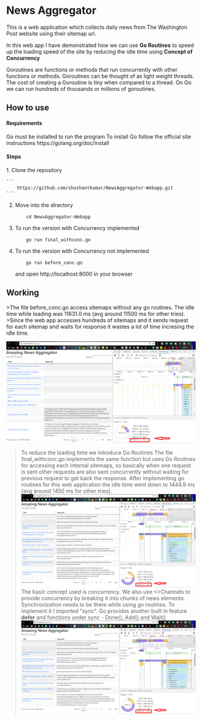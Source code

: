 # News Aggregator

This is a web application which collects daily news from The Washington Post website using their sitemap url.<br>

In this web app I have demonstrated how we can use <b>Go Routines</b> to speed up the loading speed of the site by reducing the idle time using <b>Concept of Concurrency</b><br>

Goroutines are functions or methods that run concurrently with other functions or methods. Goroutines can be thought of as light weight threads. The cost of creating a Goroutine is tiny when compared to a thread. On Go we can run hundreds of thousands or millions of goroutines.

<h2>How to use</h2>
<h4>Requirements</h4>
Go must be installed to run the program 
To install Go follow the official site instructions <a>https://golang.org/doc/install</a>

<h4>Steps</h4>
1. Clone the repository

    ```
        https://github.com/shushantkumar/NewsAggregator-Webapp.git
    ```
2. Move into the directory  
    
    ```
        cd NewsAggregator-Webapp
    ```       
3. To run the version with Concurrency implemented 

    ```
        go run final_withconc.go
    ``` 
4. To run the version with Concurrency not implemented 

    ```
        go run before_conc.go
    ```
   and open http://localhost:8000 in your browser  

<h2>Working</h2>
>The file before_conc.go access sitemaps without any go routines. The idle time while loading was 11631.0 ms (avg around 11500 ms for other tries).
>Since the web app accesses hundreds of sitemaps and it sends request for each sitemap and waits for response it wastes a lot of time incresing the idle time. 

![](before_concurrency.png)

>To reduce the loading time we introduce Go Routines 
>The file final_withconc.go implements the same function but uses Go Routines for accessing each internal sitemaps, so basically when one request is sent other requests are also sent concurrently without waiting for previous request to get back the response.
>After implementing go routines for this web application the idle time went down to 1444.9 ms (avg around 1450 ms for other tries).
![](after_concurrency.jpg)
>The basic concept used is concurrency. We also use <>Channels</b> to provide concurrency by breaking it into chunks of news elements. 
>Synchronization needs to be there while using go routines. To implement it I imported "sync". Go provides another built in feature <b>defer</b> and functions under sync - Done(), Add() and Wait() 
![](after_concurrency.jpg)


